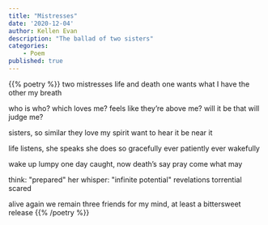 ```yaml
---
title: "Mistresses"
date: '2020-12-04'
author: Kellen Evan
description: "The ballad of two sisters"
categories:
    - Poem
published: true
---
```


{{% poetry %}}
two mistresses
life and death
one wants what I have
the other my breath

who is who?
which loves me?
feels like they’re above me?
will it be that will judge me?

sisters, so similar
they love my spirit
want to hear it
be near it

life listens, she speaks
she does so gracefully
ever patiently
ever wakefully

wake up lumpy one day
caught, now death’s say
pray
come what may

think: "prepared"
her whisper: "infinite potential"
revelations torrential
scared

alive again
we remain three friends
for my mind, at least
a bittersweet release
{{% /poetry %}}
